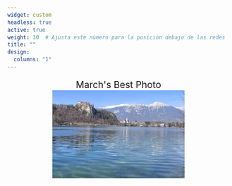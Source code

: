 ```yaml
---
widget: custom
headless: true
active: true
weight: 30  # Ajusta este número para la posición debajo de las redes
title: ""
design:
  columns: "1"
---
```


<!-- Contenedor de la foto -->
<div class="photo-container">
    <div class="photo-title">March's Best Photo</div>
    <img src="authors/images/bled_lake.jpeg" alt="March's Best Photo">
</div>

<style>
.photo-container {
    text-align: center;
    margin-top: 20px;
}
.photo-container img {
    width: 300px; /* Ajusta el tamaño según sea necesario */
    height: 200px; /* Ajusta el tamaño según sea necesario */
    object-fit: cover;
}
.photo-title {
    font-size: 1.5em;
    margin-top: 10px;
}
</style>

